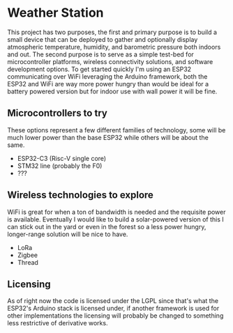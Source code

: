 # Weather Station

This project has two purposes, the first and primary purpose is to build a small device that can be deployed to gather
and optionally display atmospheric temperature, humidity, and barometric pressure both indoors and out. The second
purpose is to serve as a simple test-bed for microcontroller platforms, wireless connectivity solutions, and software
development options. To get started quickly I'm using an ESP32 communicating over WiFi leveraging the Arduino framework,
both the ESP32 and WiFi are way more power hungry than would be ideal for a battery powered version but for indoor use
with wall power it will be fine.

## Microcontrollers to try
These options represent a few different families of technology, some will be much lower power than the base ESP32 while
others will be about the same.

* ESP32-C3 (Risc-V single core)
* STM32 line (probably the F0)
* ???

## Wireless technologies to explore
WiFi is great for when a ton of bandwidth is needed and the requisite power is available. Eventually I would like to
build a solar-powered version of this I can stick out in the yard or even in the forest so a less power hungry, 
longer-range solution will be nice to have.

* LoRa
* Zigbee
* Thread

## Licensing
As of right now the code is licensed under the LGPL since that's what the ESP32's Arduino stack is licensed under, if
another framework is used for other implementations the licensing will probably be changed to something less restrictive
of derivative works.
